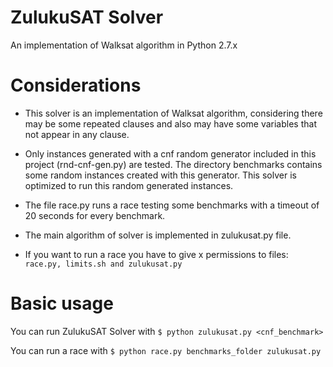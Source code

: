 # ZulukuSAT Solver
An implementation of Walksat algorithm in Python 2.7.x

# Considerations

- This solver is an implementation of Walksat algorithm, considering there may be some repeated clauses and also may have some variables that not appear in any clause.

- Only instances generated with a cnf random generator included in this project (rnd-cnf-gen.py) are tested. The directory benchmarks contains some random instances created with this generator. This solver is optimized to run this random generated instances.

- The file race.py runs a race testing some benchmarks with a timeout of 20 seconds for every benchmark.

- The main algorithm of solver is implemented in zulukusat.py file.

- If you want to run a race you have to give x permissions to files: `race.py, limits.sh and zulukusat.py` 

# Basic usage

You can run ZulukuSAT Solver with `$ python zulukusat.py <cnf_benchmark>`

You can run a race with `$ python race.py benchmarks_folder zulukusat.py`
